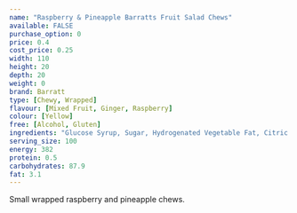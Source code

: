 ```yaml
---
name: "Raspberry & Pineapple Barratts Fruit Salad Chews"
available: FALSE
purchase_option: 0
price: 0.4
cost_price: 0.25
width: 110
height: 20
depth: 20
weight: 0
brand: Barratt
type: [Chewy, Wrapped]
flavour: [Mixed Fruit, Ginger, Raspberry]
colour: [Yellow]
free: [Alcohol, Gluten]
ingredients: "Glucose Syrup, Sugar, Hydrogenated Vegetable Fat, Citric Acid, Gelatine, Emulsifier: Soya Lecithin; Flavourings, Colours: E104, E124, E122"
serving_size: 100
energy: 382
protein: 0.5
carbohydrates: 87.9
fat: 3.1
---
```

Small wrapped raspberry and pineapple chews.